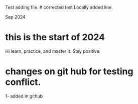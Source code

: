 Test adding file. # corrected test
Locally added line.

Sep 2024
# this is the start of 2024
Hi learn, practice, and  master it. 
Stay positive.

# changes on git hub for testing conflict. 
1- added in github
